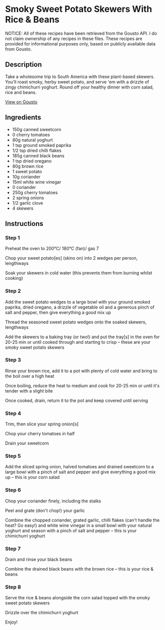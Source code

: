 # Smoky Sweet Potato Skewers With Rice & Beans

NOTICE: All of these recipes have been retrieved from the Gousto API. I do not claim ownership of any recipes in these files. These recipes are provided for informational purposes only, based on publicly available data from Gousto.

## Description

Take a wholesome trip to South America with these plant-based skewers. You'll roast smoky, herby sweet potato, and serve 'em with a drizzle of zingy chimichurri yoghurt. Round off your healthy dinner with corn salad, rice and beans.

[View on Gousto](https://www.gousto.co.uk/recipes/cookbook/smoky-sweet-potato-skewers-with-rice-beans)

## Ingredients

- 150g canned sweetcorn
- 0 cherry tomatoes
- 80g natural yoghurt
- 1 tsp ground smoked paprika
- 1/2 tsp dried chilli flakes
- 185g canned black beans
- 1 tsp dried oregano
- 80g brown rice
- 1 sweet potato
- 10g coriander
- 15ml white wine vinegar
- 0 coriander
- 250g cherry tomatoes
- 2 spring onions
- 1/2 garlic clove
- 4 skewers

## Instructions


### Step 1

Preheat the oven to 200°C/ 180°C (fan)/ gas 7

Chop your sweet potato[es] (skins on) into 2 wedges per person, lengthways

Soak your skewers in cold water (this prevents them from burning whilst cooking)


### Step 2

Add the sweet potato wedges to a large bowl with your ground smoked paprika, dried oregano, a drizzle of vegetable oil and a generous pinch of salt and pepper, then give everything a good mix up

Thread the seasoned sweet potato wedges onto the soaked skewers, lengthways

Add the skewers to a baking tray (or two!) and put the tray[s] in the oven for 20-25 min or until cooked through and starting to crisp – these are your smoky sweet potato skewers


### Step 3

Rinse your brown rice, add it to a pot with plenty of cold water and bring to the boil over a high heat

Once boiling, reduce the heat to medium and cook for 20-25 min or until it's tender with a slight bite

Once cooked, drain, return it to the pot and keep covered until serving


### Step 4

Trim, then slice your spring onion[s]

Chop your cherry tomatoes in half

Drain your sweetcorn


### Step 5

Add the sliced spring onion, halved tomatoes and drained sweetcorn to a large bowl with a pinch of salt and pepper and give everything a good mix up – this is your corn salad


### Step 6

Chop your coriander finely, including the stalks

Peel and grate (don't chop!) your garlic

Combine the chopped coriander, grated garlic, chilli flakes (can't handle the heat? Go easy!) and white wine vinegar in a small bowl with your natural yoghurt and season with a pinch of salt and pepper – this is your chimichurri yoghurt


### Step 7

Drain and rinse your black beans

Combine the drained black beans with the brown rice – this is your rice & beans

### Step 8

Serve the rice & beans alongside the corn salad topped with the smoky sweet potato skewers

Drizzle over the chimichurri yoghurt

Enjoy!

